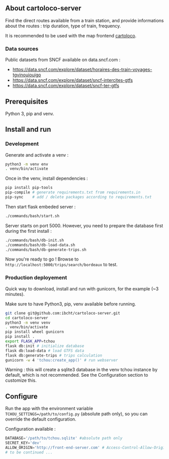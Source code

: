 ## About cartoloco-server

Find the direct routes available from a train station, and provide informations about the routes : trip duration, type of train, frequency.

It is recommended to be used with the map frontend [cartoloco](https://github.com/ibcht/cartoloco).

### Data sources

Public datasets from SNCF available on data.sncf.com :
* https://data.sncf.com/explore/dataset/horaires-des-train-voyages-tgvinouiouigo
* https://data.sncf.com/explore/dataset/sncf-intercites-gtfs
* https://data.sncf.com/explore/dataset/sncf-ter-gtfs

## Prerequisites

Python 3, pip and venv.

## Install and run

### Development

Generate and activate a venv :

```bash
python3 -m venv env 
. venv/bin/activate
```

Once in the venv, install dependencies :

```bash
pip install pip-tools
pip-compile # generate requirements.txt from requirements.in
pip-sync    # add / delete packages according to requirements.txt
```

Then start flask embeded server :

```bash
./commands/bash/start.sh
```

Server starts on port 5000. However, you need to prepare the database first during the first install :

```bash
./commands/bash/db-init.sh
./commands/bash/db-load-data.sh
./commands/bash/db-generate-trips.sh
```

Now you're ready to go ! Browse to `http://localhost:5000/trips/search/bordeaux` to test.

### Production deployement

Quick way to download, install and run with gunicorn, for the example (~3 minutes).

Make sure to have Python3, pip, venv available before running.

```bash
git clone git@github.com:ibcht/cartoloco-server.git
cd cartoloco-server
python3 -m venv venv
. venv/bin/activate
pip install wheel gunicorn
pip install .
export FLASK_APP=tchou
flask db:init # initialize database
flask db:load-data # load GTFS data 
flask db:generate-trips # trips calculation
gunicorn -w 4 'tchou:create_app()' # run webserver
```

Warning : this will create a sqlite3 database in the venv tchou instance by default, which is not recommended. See the Configuration section to customize this.

## Configure

Run the app with the environment variable `TCHOU_SETTINGS=/path/to/config.py` (absolute path only), so you can override the default configuration.

Configuration available :

```python
DATABASE='/path/to/tchou.sqlite' #absolute path only
SECRET_KEY='dev'
ALLOW_ORIGIN='http://front-end-server.com' # Access-Control-Allow-Origin header value
# to be continued ...
```